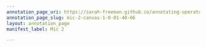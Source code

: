 ```yaml
---
annotation_page_uri: https://sarah-freeman.github.io/annotating-operator/annotations/mic-2-canvas-1-0-01-40-66.json
annotation_page_slug: mic-2-canvas-1-0-01-40-66
layout: annotation_page
manifest_label: Mic 2

---
```

